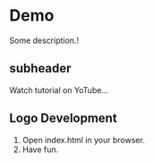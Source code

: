 # Demo

Some description.!

## subheader

Watch tutorial on YoTube...

## Logo Development

1.  Open index.html in your browser.
2.  Have fun.